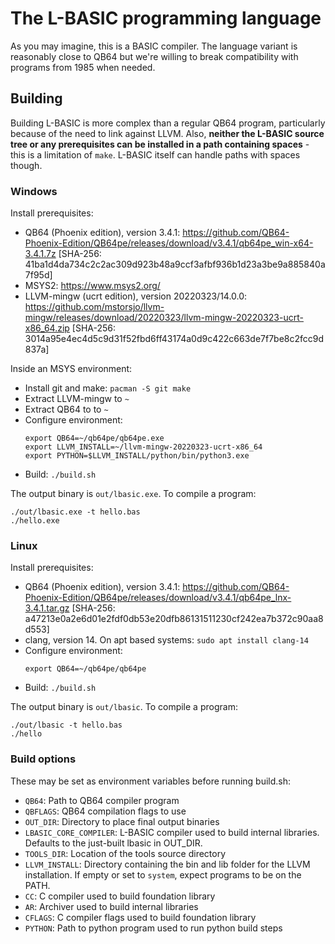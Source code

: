 The L-BASIC programming language
======================

As you may imagine, this is a BASIC compiler. The language variant is reasonably close to QB64 but we're willing to break compatibility with programs from 1985 when needed.

## Building
Building L-BASIC is more complex than a regular QB64 program, particularly because of the need to link against LLVM. Also, **neither the L-BASIC source tree or any prerequisites can be installed in a path containing spaces** - this is a limitation of `make`. L-BASIC itself can handle paths with spaces though.

### Windows
Install prerequisites:
 - QB64 (Phoenix edition), version 3.4.1: https://github.com/QB64-Phoenix-Edition/QB64pe/releases/download/v3.4.1/qb64pe_win-x64-3.4.1.7z [SHA-256: 41ba1d4da734c2c2ac309d923b48a9ccf3afbf936b1d23a3be9a885840a7f95d]
 - MSYS2: https://www.msys2.org/
 - LLVM-mingw (ucrt edition), version 20220323/14.0.0: https://github.com/mstorsjo/llvm-mingw/releases/download/20220323/llvm-mingw-20220323-ucrt-x86_64.zip [SHA-256: 3014a95e4ec4d5c9d31f52fbd6ff43174a0d9c422c663de7f7be8c2fcc9d837a]

Inside an MSYS environment:
 - Install git and make: `pacman -S git make`
 - Extract LLVM-mingw to `~`
 - Extract QB64 to to `~`
 - Configure environment:
    ```
    export QB64=~/qb64pe/qb64pe.exe
    export LLVM_INSTALL=~/llvm-mingw-20220323-ucrt-x86_64
    export PYTHON=$LLVM_INSTALL/python/bin/python3.exe
    ```
 - Build: `./build.sh`

 The output binary is `out/lbasic.exe`. To compile a program:
 ```
 ./out/lbasic.exe -t hello.bas
 ./hello.exe
 ```

### Linux
Install prerequisites:
 - QB64 (Phoenix edition), version 3.4.1: https://github.com/QB64-Phoenix-Edition/QB64pe/releases/download/v3.4.1/qb64pe_lnx-3.4.1.tar.gz [SHA-256: a47213e0a2e6d01e2fdf0db53e20dfb86131511230cf242ea7b372c90aa8d553]
 - clang, version 14. On apt based systems: `sudo apt install clang-14`
 - Configure environment:
    ```
    export QB64=~/qb64pe/qb64pe
    ```
 - Build: `./build.sh`

 The output binary is `out/lbasic`. To compile a program:
 ```
 ./out/lbasic -t hello.bas
 ./hello
 ```

 ### Build options
 These may be set as environment variables before running build.sh:
  - `QB64`: Path to QB64 compiler program
  - `QBFLAGS`: QB64 compilation flags to use
  - `OUT_DIR`: Directory to place final output binaries
  - `LBASIC_CORE_COMPILER`: L-BASIC compiler used to build internal libraries. Defaults to the just-built lbasic in OUT_DIR.
  - `TOOLS_DIR`: Location of the tools source directory
  - `LLVM_INSTALL`: Directory containing the bin and lib folder for the LLVM installation. If empty or set to `system`, expect programs to be on the PATH.
  - `CC`: C compiler used to build foundation library
  - `AR`: Archiver used to build internal libraries
  - `CFLAGS`: C compiler flags used to build foundation library
  - `PYTHON`: Path to python program used to run python build steps

